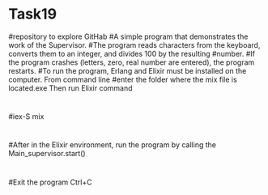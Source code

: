 # Task19

#repository to explore GitHab
#A simple program that demonstrates the work of the Supervisor.
#The program reads characters from the keyboard, converts them to an integer, and divides 100 by the resulting 
#number.
#If the program crashes (letters, zero, real number are entered), the program restarts.
#To run the program, Erlang and Elixir must be installed on the computer. From command line 
#enter the folder where the mix file is located.exe Then run Elixir command
#
#iex-S mix
#
#After in the Elixir environment, run the program by calling the Main_supervisor.start()
#
#Exit the program Ctrl+C

